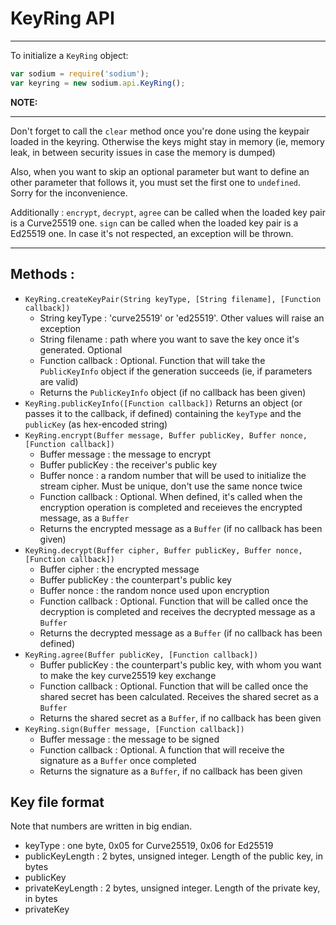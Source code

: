 # KeyRing API
----------------------

To initialize a `KeyRing` object:

```js
var sodium = require('sodium');
var keyring = new sodium.api.KeyRing();
```

**NOTE:**

----------------------

Don't forget to call the `clear` method once you're done using the keypair loaded in the keyring. Otherwise the keys might stay in memory (ie, memory leak, in between security issues in case the memory is dumped)

Also, when you want to skip an optional parameter but want to define an other parameter that follows it, you must set the first one to `undefined`. Sorry for the inconvenience.

Additionally :
`encrypt`, `decrypt`, `agree` can be called when the loaded key pair is a Curve25519 one. `sign` can be called when the loaded key pair is a Ed25519 one. In case it's not respected, an exception will be thrown.

----------------------

## Methods :

* `KeyRing.createKeyPair(String keyType, [String filename], [Function callback])`
	* String keyType : 'curve25519' or 'ed25519'. Other values will raise an exception
	* String filename : path where you want to save the key once it's generated. Optional
	* Function callback : Optional. Function that will take the `PublicKeyInfo` object if the generation succeeds (ie, if parameters are valid)
	* Returns the `PublicKeyInfo` object (if no callback has been given)
* `KeyRing.publicKeyInfo([Function callback])`
	Returns an object (or passes it to the callback, if defined) containing the `keyType` and the `publicKey` (as hex-encoded string)
* `KeyRing.encrypt(Buffer message, Buffer publicKey, Buffer nonce, [Function callback])`
	* Buffer message : the message to encrypt
	* Buffer publicKey : the receiver's public key
	* Buffer nonce : a random number that will be used to initialize the stream cipher. Must be unique, don't use the same nonce twice
	* Function callback : Optional. When defined, it's called when the encryption operation is completed and receieves the encrypted message, as a `Buffer`
	* Returns the encrypted message as a `Buffer` (if no callback has been given)
* `KeyRing.decrypt(Buffer cipher, Buffer publicKey, Buffer nonce, [Function callback])`
	* Buffer cipher : the encrypted message
	* Buffer publicKey : the counterpart's public key
	* Buffer nonce : the random nonce used upon encryption
	* Function callback : Optional. Function that will be called once the decryption is completed and receives the decrypted message as a `Buffer`
	* Returns the decrypted message as a `Buffer` (if no callback has been defined)
* `KeyRing.agree(Buffer publicKey, [Function callback])`
	* Buffer publicKey : the counterpart's public key, with whom you want to make the key curve25519 key exchange
	* Function callback : Optional. Function that will be called once the shared secret has been calculated. Receives the shared secret as a `Buffer`
	* Returns the shared secret as a `Buffer`, if no callback has been given
* `KeyRing.sign(Buffer message, [Function callback])`
	* Buffer message : the message to be signed
	* Function callback : Optional. A function that will receive the signature as a `Buffer` once completed
	* Returns the signature as a `Buffer`, if no callback has been given

## Key file format

Note that numbers are written in big endian.

* keyType : one byte, 0x05 for Curve25519, 0x06 for Ed25519
* publicKeyLength : 2 bytes, unsigned integer. Length of the public key, in bytes
* publicKey
* privateKeyLength : 2 bytes, unsigned integer. Length of the private key, in bytes
* privateKey
